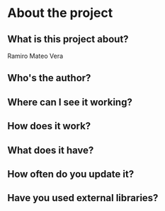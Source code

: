 # About the project

## What is this project about?

Ramiro Mateo Vera

## Who's the author?

## Where can I see it working?

## How does it work?

## What does it have?

## How often do you update it?

## Have you used external libraries?
